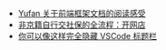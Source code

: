 - [Yufan 关于前端框架文档的阅读感受](https://twitter.com/amehochan/status/1789322575279174143)
- [非京籍自行交社保的全流程：开网店](https://twitter.com/oran_ge/status/1789283010187264031)
- [你可以像这样完全隐藏 VSCode 标题栏](https://twitter.com/localhost_5173/status/1789312975943475605)